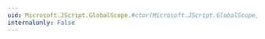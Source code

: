 ```yaml
---
uid: Microsoft.JScript.GlobalScope.#ctor(Microsoft.JScript.GlobalScope,Microsoft.JScript.Vsa.VsaEngine)
internalonly: False
---
```

